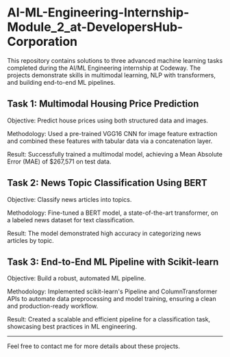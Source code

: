 # AI-ML-Engineering-Internship-Module_2_at-DevelopersHub-Corporation

This repository contains solutions to three advanced machine learning tasks completed during the AI/ML Engineering internship at Codeway. The projects demonstrate skills in multimodal learning, NLP with transformers, and building end-to-end ML pipelines.

## Task 1: Multimodal Housing Price Prediction
Objective: Predict house prices using both structured data and images.

Methodology: Used a pre-trained VGG16 CNN for image feature extraction and combined these features with tabular data via a concatenation layer.

Result: Successfully trained a multimodal model, achieving a Mean Absolute Error (MAE) of $267,571 on test data.

## Task 2: News Topic Classification Using BERT
Objective: Classify news articles into topics.

Methodology: Fine-tuned a BERT model, a state-of-the-art transformer, on a labeled news dataset for text classification.

Result: The model demonstrated high accuracy in categorizing news articles by topic.

## Task 3: End-to-End ML Pipeline with Scikit-learn
Objective: Build a robust, automated ML pipeline.

Methodology: Implemented scikit-learn's Pipeline and ColumnTransformer APIs to automate data preprocessing and model training, ensuring a clean and production-ready workflow.

Result: Created a scalable and efficient pipeline for a classification task, showcasing best practices in ML engineering.

---
Feel free to contact me for more details about these projects.
